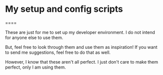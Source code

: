 # My setup and config scripts
====

These are just for me to set up my developer environment.
I do not intend for anyone else to use them.

But, feel free to look through them and use them as inspiration!
If you want to send me suggestions, feel free to do that as well.

However, I know that these aren't all perfect.
I just don't care to make them perfect, only I am using them.
